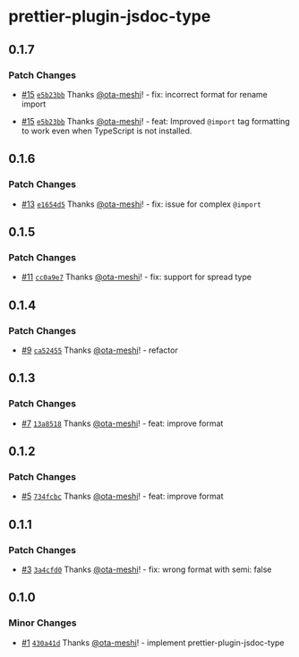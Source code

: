 # prettier-plugin-jsdoc-type

## 0.1.7

### Patch Changes

- [#15](https://github.com/ota-meshi/prettier-plugin-jsdoc-type/pull/15) [`e5b23bb`](https://github.com/ota-meshi/prettier-plugin-jsdoc-type/commit/e5b23bbf2c73fd0456b73d6d85269481af31873f) Thanks [@ota-meshi](https://github.com/ota-meshi)! - fix: incorrect format for rename import

- [#15](https://github.com/ota-meshi/prettier-plugin-jsdoc-type/pull/15) [`e5b23bb`](https://github.com/ota-meshi/prettier-plugin-jsdoc-type/commit/e5b23bbf2c73fd0456b73d6d85269481af31873f) Thanks [@ota-meshi](https://github.com/ota-meshi)! - feat: Improved `@import` tag formatting to work even when TypeScript is not installed.

## 0.1.6

### Patch Changes

- [#13](https://github.com/ota-meshi/prettier-plugin-jsdoc-type/pull/13) [`e1654d5`](https://github.com/ota-meshi/prettier-plugin-jsdoc-type/commit/e1654d58f19ab0230b56dd45ff300f1304c9eefb) Thanks [@ota-meshi](https://github.com/ota-meshi)! - fix: issue for complex `@import`

## 0.1.5

### Patch Changes

- [#11](https://github.com/ota-meshi/prettier-plugin-jsdoc-type/pull/11) [`cc0a9e7`](https://github.com/ota-meshi/prettier-plugin-jsdoc-type/commit/cc0a9e77db46f7a1bd443690cdfd69aaa9a2fc2c) Thanks [@ota-meshi](https://github.com/ota-meshi)! - fix: support for spread type

## 0.1.4

### Patch Changes

- [#9](https://github.com/ota-meshi/prettier-plugin-jsdoc-type/pull/9) [`ca52455`](https://github.com/ota-meshi/prettier-plugin-jsdoc-type/commit/ca5245591632b12e1d57d4e5f336a533b984d2a7) Thanks [@ota-meshi](https://github.com/ota-meshi)! - refactor

## 0.1.3

### Patch Changes

- [#7](https://github.com/ota-meshi/prettier-plugin-jsdoc-type/pull/7) [`13a8518`](https://github.com/ota-meshi/prettier-plugin-jsdoc-type/commit/13a8518786007ff0ffe09e87101e4288b0e1bf24) Thanks [@ota-meshi](https://github.com/ota-meshi)! - feat: improve format

## 0.1.2

### Patch Changes

- [#5](https://github.com/ota-meshi/prettier-plugin-jsdoc-type/pull/5) [`734fcbc`](https://github.com/ota-meshi/prettier-plugin-jsdoc-type/commit/734fcbc75dfc3b4c56953e950e30b960789f4a56) Thanks [@ota-meshi](https://github.com/ota-meshi)! - feat: improve format

## 0.1.1

### Patch Changes

- [#3](https://github.com/ota-meshi/prettier-plugin-jsdoc-type/pull/3) [`3a4cfd0`](https://github.com/ota-meshi/prettier-plugin-jsdoc-type/commit/3a4cfd0ceda2ee6d8d77ae7792d080131b5f12cb) Thanks [@ota-meshi](https://github.com/ota-meshi)! - fix: wrong format with semi: false

## 0.1.0

### Minor Changes

- [#1](https://github.com/ota-meshi/prettier-plugin-jsdoc-type/pull/1) [`430a41d`](https://github.com/ota-meshi/prettier-plugin-jsdoc-type/commit/430a41d84813d9f701cc059b3a52e55c695db438) Thanks [@ota-meshi](https://github.com/ota-meshi)! - implement prettier-plugin-jsdoc-type
